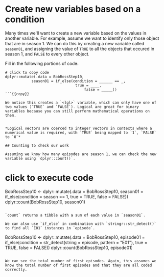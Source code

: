 # Create new variables based on a condition

Many times we'll want to create a new variable based on the values in another variable. For example, assume we want to identify only those object that are in season 1. We can do this by creating a new variable called `season01`, and assigning the value of `TRUE` to all the objects that occured in season 1, and `FALSE` to every other object. 

Fill in the following portions of code. 

```
# click to copy code
dplyr::mutate(.data = BobRossStep10, 
            season01 = if_else(condition = ______ == _, 
                                true = ____,
                                    false = _____))
```{{copy}}

We notice this creates a `<lgl>` variable, which can only have one of two values (`TRUE` and `FALSE`). Logical are great for binary variables because you can still perform mathematical operations on them.


*Logical vectors are coerced to integer vectors in contexts where a numerical value is required, with `TRUE` being mapped to `1`, `FALSE` to `0`*

## Counting to check our work

Assuming we know how many episodes are season 1, we can check the new variable using `dplyr::count()`.

```
# click to execute code
BobRossStep10 <- dplyr::mutate(.data = BobRossStep10, 
                            season01 = if_else(condition = season == 1, 
                                               true = TRUE,
                                               false = FALSE))
dplyr::count(BobRossStep10, season01)
```{{execute}}

`count` returns a tibble with a sum of each value in `season01`. 

We can also use `if_else` in combination with `stringr::str_detect()` to find all `E01` instances in `episode`.

```
BobRossStep10 <- dplyr::mutate(.data = BobRossStep10, 
                    episode01 = if_else(condition = str_detect(string = episode, 
                                                               pattern = "E01"), 
                                    true = TRUE,
                                    false = FALSE))
dplyr::count(BobRossStep10, episode01)
```{{excute}}

We can see the total number of first episodes. Again, this assumes we know the total number of first episodes and that they are all coded correctly.
